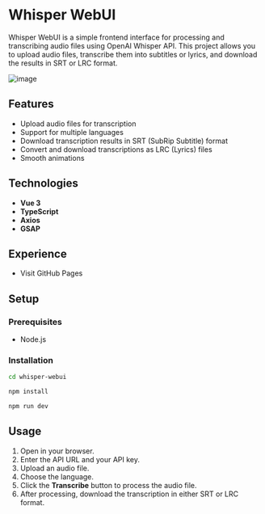 # Whisper WebUI

Whisper WebUI is a simple frontend interface for processing and transcribing audio files using OpenAI Whisper API. This project allows you to upload audio files, transcribe them into subtitles or lyrics, and download the results in SRT or LRC format.

![image](https://github.com/user-attachments/assets/b0518176-563e-49ca-835d-5a75e54aa323)

## Features

- Upload audio files for transcription
- Support for multiple languages
- Download transcription results in SRT (SubRip Subtitle) format
- Convert and download transcriptions as LRC (Lyrics) files
- Smooth animations

## Technologies

- **Vue 3**
- **TypeScript**
- **Axios**
- **GSAP**

## Experience

- Visit GitHub Pages

## Setup

### Prerequisites

- Node.js

### Installation

```bash
cd whisper-webui

npm install

npm run dev
```

## Usage

1. Open in your browser.
2. Enter the API URL and your API key.
3. Upload an audio file.
4. Choose the language.
5. Click the **Transcribe** button to process the audio file.
6. After processing, download the transcription in either SRT or LRC format.
